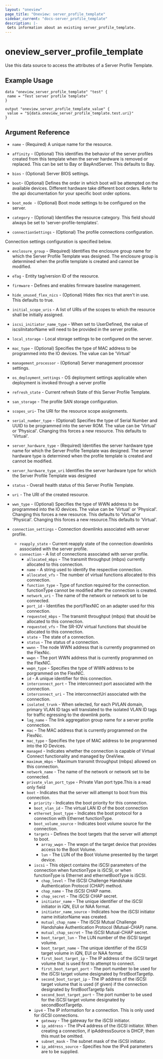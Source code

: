 ```yaml
---
layout: "oneview"
page_title: "Oneview: server_profile_template"
sidebar_current: "docs-server_profile_template"
description: |-
 Gets information about an existing server_profile_template.
---
```


# oneview\_server\_profile\_template

Use this data source to access the attributes of a Server Profile Template.

## Example Usage

```hcl
data "oneview_server_profile_template" "test" {
 name = "Test server profile template"
}

output "oneview_server_profile_template_value" {
 value = "${data.oneview_server_profile_template.test.uri}"
}
```

## Argument Reference

* `name` - (Required) A unique name for the resource.

* `affinity` - (Optional) This identifies the behavior of the server profiles created from this template when the server 
hardware is removed or replaced. This can be set to Bay or BayAndServer. 
This defaults to Bay.
* `bios` - (Optional) Server BIOS settings.
  
* `boot`- (Optional) Defines the order in which boot will be attempted on the available devices. Different hardware 
take different boot orders. Refer to the api documentation for your specific boot order options.
* `boot_mode `- (Optional)  Boot mode settings to be configured on the server.
* `category` - (Optional) Identifies the resource category. This field should always be set to 'server-profile-templates'.
* `connectionSettings` - (Optional) The profile connections configuration.

Connection settings configuration is specified below.

  
* `enclosure_group` - (Required) Identifies the enclosure group name for which the Server Profile Template was designed. 
The enclosure group is determined when the profile template is created and cannot be modified.

* `eTag` - Entity tag/version ID of the resource.

* `firmware` - Defines and enables firmware baseline management.

*  `hide_unused_flex_nics` - (Optional) Hides flex nics that aren't in use.
  This defaults to true.

* `initial_scope_uris`  - A list of URIs of the scopes to which the resource shall be initially assigned.
 
* `iscsi_initiator_name_type` - When set to UserDefined, the value of iscsiInitatorName will need to be provided in the server profile. 
 
* `local_storage` - Local storage settings to be configured on the server.
 
* `mac_type` - (Optional) Specifies the type of MAC address to be programmed into the IO devices. The value can be 'Virtual'
  
* `management_processor` - (Optional) Server management processor settings.
   
* `os_deployment_settings` - OS deployment settings applicable when deployment is invoked through a server profile
  
* `refresh_state` - Current refresh State of this Server Profile Template.
  
* `san_storage` - The profile SAN storage configuration.
  
* `scopes_uri`-   The URI for the resource scope assignments.

* `serial_number_type` - (Optional) Specifies the type of Serial Number and UUID to be programmed into the server ROM. The value can be 'Virtual' or 'Physical'. Changing this forces a new resource.
This defaults to 'Virtual'.
 
*  `server_hardware_type` - (Required) Identifies the server hardware type name for which the Server Profile Template was designed. The server hardware type is determined when the profile template is created and cannot be modified.

* `server_hardware_type_uri` Identifies the server hardware type for which the Server Profile Template was designed

* `status` - Overall health status of this Server Profile Template.
 
* `uri` - The URI of the created resource.
 
* `wwn_type` - (Optional) Specifies the type of WWN address to be programmed into the IO devices. The value can be 'Virtual' or 'Physical'. Changing this forces a new resource. This defaults to 'Virtual'or 'Physical'. Changing this forces a new resource.This defaults to 'Virtual'.

* `connection_settings` - Connection downlinks associated with server profile. 
  *  `reapply_state` - Current reapply state of the connection downlinks associated with the server profile.
  * `connection` - A list of connections associated with server profile.
    * `allocated_mbps` -  The transmit throughput (mbps) currently allocated to this connection. 
    * `name` - A string used to identify the respective connection.
    * `allocated_vfs` - The number of virtual functions allocated to this connection.
    * `function_type` - Type of function required for the connection. functionType cannot be modified after the connection is created.
    * `network_uri` - The name of the network or network set to be connected.
    * `port_id` - Identifies the port/FlexNIC on an adapter used for this connection.
    * `requested_mbps` - The transmit throughput (mbps) that should be allocated to this connection.
    * `requested_vfs` - The SR-IOV virtual functions that should be allocated to this connection.
    *  `state` - The state of a connection.
    *  `status` - The status of a connection.
    *  `wwnn` - The node WWN address that is currently programmed on the FlexNic. 
    *  `wwpn` - The port WWN address that is currently programmed on the FlexNIC. 
    *  `wwpn_type` -  Specifies the type of WWN address to be porgrammed on the FlexNIC. 
    *  `id` - A unique identifier for this connection. 
    *  `interconnect_port` - The interconnect port associated with the connection.
    *  `interconnect_uri` - The interconnectUri associated with the connection.
    *  `isolated_trunk` - When selected, for each PVLAN domain, primary VLAN ID tags will translated to the isolated VLAN ID tags for traffic egressing to the downlink ports. 
    *  `lag_name` - The link aggregation group name for a server profile connection. 
    *  `mac` - The MAC address that is currently programmed on the FlexNic. 
    *  `mac_type` - Specifies the type of MAC address to be programmed into the IO Devices. 
    *  `managed` - Indicates whether the connection is capable of Virtual Connect functionality and managed by OneView. 
    *  `maximum_mbps` - Maximum transmit throughput (mbps) allowed on this connection.
    *  `network_name` - The name of the network or network set to be connected. 
    *  `private_vlan_port_type` - Private Vlan port type.This is a read only field
    *  `boot` - Indicates that the server will attempt to boot from this connection.
    	* `priority` - Indicates the boot priority for this connection. 
    	* `boot_vlan_id` - The virtual LAN ID of the boot connection
    	* `ethernet_boot_type` - Indicates the boot protocol for a connection with Ethernet functionType. 
    	* `boot_volume_source` - Indicates boot volume source for the connection.
    	* `targets` - Defines the boot targets that the server will attempt to boot. 
    	  * `array_wwpn` - The wwpn of the target device that provides access to the Boot Volume.
    	  * `lun` - The LUN of the Boot Volume presented by the target device.
    	* `iscsi` - This object contains the iSCSI parameters of the connection when functionType is iSCSI, or when functionType is Ethernet and ethernetBootType is iSCSI.
    	  * `chap_level` - The iSCSI Challenge Handshake Authentication Protocol (CHAP) method. 
    	  * `chap_name` - The iSCSI CHAP name. 
    	  * `chap_secret` - The iSCSI CHAP secret. 
    	  * `initiator_name` - The unique identifier of the iSCSI initiator in iQN, EUI or NAA format.
    	  * `initiator_name_source` - Indicates how the iSCSI initiator name initiatorName was created. 
    	  * `mutual_chap_name` - The iSCSI Mutual Challenge Handshake Authentication Protocol (Mutual-CHAP) name. 
    	  * `mutual_chap_secret` - The iSCSI Mutual-CHAP secret.
    	  * `boot_target_lun` - The LUN number of the iSCSI target volume.
    	  * `boot_target_name` - The unique identifier of the iSCSI target volume in iQN, EUI or NAA format.
    	  * `first_boot_target_ip` - The IP address of the iSCSI target volume that is used first to attempt to connect. 
    	  * `first_boot_target_port` - The port number to be used for the iSCSI target volume designated by firstBootTargetIp. 
    	  * `second_boot_target_ip` - The IP address of the iSCSI target volume that is used (if given) if the connection designated by firstBootTargetIp fails
    	  * `second_boot_target_port` - The port number to be used for the iSCSI target volume designated by secondBootTargetIp.
    	* `ipv4` - The IP information for a connection. This is only used for iSCSI connections. 
    	  * `gateway` - The gateway for the iSCSI initiator. 
    	  * `ip_address` - The IPv4 address of the iSCSI initiator. When creating a connection, if ipAddressSource is DHCP, then this must be omitted.
    	  * `subnet_mask` - The subnet mask of the iSCSI initiator. 
    	  * `ip_address_source` - Specifies how the IPv4 parameters are to be supplied.
